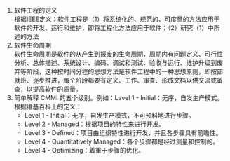 1. 软件工程的定义<br>
	根据IEEE定义：软件工程是（1）将系统化的、规范的、可度量的方法应用于软件的开发、运行和维护，即将工程化方法应用于软件；（2）研究（1）中所述的方法
2. 软件生命周期<br>
	软件生命周期是软件的从产生到报废的生命周期，周期内有问题定义、可行性分析、总体描述、系统设计、编码、调试和测试、验收与运行、维护升级到废弃等阶段，这种按时间分程的思想方法是软件工程中的一种思想原则，即按部就班、逐步推进，每个阶段都要有定义、工作、审查、形成文档以供交流或备查，以提高软件的质量。
3. 简单解释 CMMI 的五个级别。例如：Level 1 - Initial：无序，自发生产模式。<br>
	根据维基百科上的定义：
	- Level 1 - Initial：无序，自发生产模式，不可预料地进行步骤。
	- Level 2 - Managed：根据项目的特性来进行开发。
	- Level 3 - Defined：项目由组织特性进行开发，并且各步骤具有前瞻性。
	- Level 4 - Quantitatively Managed：各个步骤都是经过测量和控制的。
	- Level 4 - Optimizing：着重于步骤的优化。
